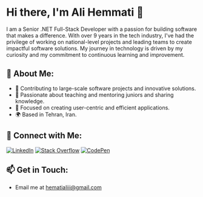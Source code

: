 # Hi there, I'm Ali Hemmati 👋

I am a Senior .NET Full-Stack Developer with a passion for building software that makes a difference. With over 9 years in the tech industry, I've had the privilege of working on national-level projects and leading teams to create impactful software solutions. My journey in technology is driven by my curiosity and my commitment to continuous learning and improvement.

## 🌟 About Me:
- 🚀 Contributing to large-scale software projects and innovative solutions.
- 🌱 Passionate about teaching and mentoring juniors and sharing knowledge.
- 🎯 Focused on creating user-centric and efficient applications.
- 🌍 Based in Tehran, Iran.

## 🔗 Connect with Me:
<a href="https://linkedin.com/in/alihemmati1/" target="_blank"><img alt="LinkedIn" src="https://img.shields.io/badge/LinkedIn-Ali_Hemmati-blue?style=flat-square&logo=linkedin"></a>
<a href="https://stackoverflow.com/users/22922094/ali-hemmati" target="_blank"><img alt="Stack Overflow" src="https://img.shields.io/badge/Stack_Overflow-Ali_Hemmati-FE7A16?style=flat-square&logo=stack-overflow"></a>
<a href="https://codepen.io/Hematiali" target="_blank"><img alt="CodePen" src="https://img.shields.io/badge/CodePen-Hematiali-black?style=flat-square&logo=codepen"></a>

## 📫 Get in Touch:
- Email me at [hematialiii@gmail.com](mailto:hematialiii@gmail.com)
